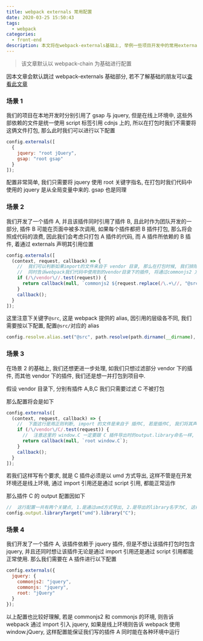 ```yaml
---
title: webpack externals 常用配置
date: 2020-03-25 15:50:43
tags:
  - webpack
categories:
  - front-end
description: 本文将在webpack-externals基础上, 举例一些项目开发中的常用externals配置
---
```


> 该文章默认以 webpack-chain 为基础进行配置

因本文章会默认跳过 webpack-externals 基础部分, 若不了解基础的朋友可以[查看此文章](https://github.com/weiqinl/vue-element-admin/issues/3)

### 场景 1

我们的项目在本地开发时分别引用了 gsap 与 jquery, 但是在线上环境中, 这些外部依赖的文件是统一使用 script 标签引用 cdnjs 上的, 所以在打包时我们不需要将这俩文件打包, 那么此时我们可以进行以下配置

```javascript
config.externals([
  {
    jquery: "root jQuery",
    gsap: "root gsap"
  }
]);
```

配置非常简单, 我们只需要将 jquery 使用 root 关键字指名, 在打包时我们代码中使用的 jquery 是从全局变量中来的. gsap 也是同理

### 场景 2

我们开发了一个插件 A, 并且该插件同时引用了插件 B, 且此时作为团队开发的一部分, 插件 B 可能在页面中被多次调用, 如果每个插件都把 B 插件打包, 那么将会照成代码的浪费, 因此我们会考虑只打包 A 插件的代码, 而 A 插件所依赖的 B 插件, 着通过 externals 声明其引用位置

```javascript
config.externals([
  (context, request, callback) => {
    //  我们可以判断如果import的文件来自于 vendor 目录, 那么在打包时候, 我们排除vendor下的这些文件
    //  同时告诉webpack我们代码中使用到的vendor目录下的插件, 将通过commonjs2 方式在其他页面中引用
    if (/\/vendor\//.test(request)) {
      return callback(null, `commonjs2 ${request.replace(/\.+\//, "@src/")}`);
    }
    callback();
  }
]);
```

这里注意下关键字`@src`, 这是 webpack 提供的 alias, 因引用的层级各不同, 我们需要按以下配置, 配置`@src/`对应的 alias

```javascript
config.resolve.alias.set("@src", path.resolve(path.dirname(__dirname), "src"));
```

### 场景 3

在场景 2 的基础上, 我们还想更进一步处理, 如我们只想过滤部分 vendor 下的插件, 而其他 vendor 下的插件, 我们还是想一并打包到项目中.

假设 vendor 目录下, 分别有插件 A,B,C 我们只需要过滤 C 不被打包

那么配置将会是如下

```javascript
config.externals([
  (context, request, callback) => {
    //  下面这行是用正则判断, import 的文件是来自于 插件C, 若是插件C, 我们将其声明为root(外部library引用)
    if (/\/vendor\/C/.test(request)) {
      //  注意这里的 window.C 一定要跟 C 插件导出时的output.library命名一样, 并且是使用umd方式导出的C插件, 下面会提到
      return callback(null, `root window.C`);
    }
    callback();
  }
]);
```

若我们这样写有个要求, 就是 C 插件必须是以 umd 方式导出, 这样不管是在开发环境还是线上环境, 通过 import 引用还是通过 script 引用, 都能正常运作

那么插件 C 的 output 配置因如下

```javascript
//  这行配置一共有两个关键点, 1.是通过umd方式导出, 2.是导出的library名字为C, 这样我们就可以在线上环境中的window.C中使用该插件
config.output.libraryTarget("umd").library("C");
```

### 场景 4

我们开发了一个插件 A, 该插件依赖于 jquery 插件, 但是不想让该插件打包时包含 jquery, 并且还同时想让该插件无论是通过 import 引用还是通过 script 引用都能正常使用. 那么我们需要在 A 插件进行以下配置

```javascript
config.externals({
  jquery: {
    commonjs2: "jquery",
    commonjs: "jquery",
    root: "jQuery"
  }
});
```

以上配置也比较好理解, 若是 commonjs2 和 commonjs 的环境, 则告诉 webpack 通过 import 引入 jquery, 如果是线上环境则告诉 webpack 使用 window.jQuery, 这样配置能保证我们写的插件 A 同时能在各种环境中运行
